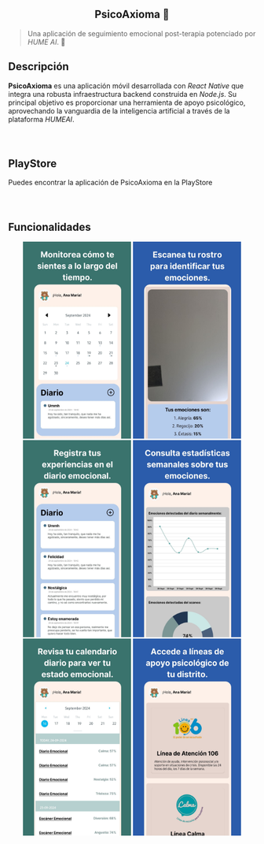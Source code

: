 <h2 align="center">PsicoAxioma 🧸</h2>

> Una aplicación de seguimiento emocional post-terapia potenciado por _HUME AI_. 🧸

###

## **Descripción**
**PsicoAxioma** es una aplicación móvil desarrollada con _React Native_ que integra una robusta infraestructura backend construida en _Node.js_.
Su principal objetivo es proporcionar una herramienta de apoyo psicológico, aprovechando la vanguardia de la inteligencia artificial a través de la plataforma _HUMEAI_.

###

<br clear="both">

###

## **PlayStore**
Puedes encontrar la aplicación de PsicoAxioma en la PlayStore

###

<br clear="both">

###

## **Funcionalidades**
<div align="center">
 <img src="./readme-assets/1.jpg" alt="readme-title" width="220" height="400"/>
<img src="./readme-assets/2.jpg" alt="readme-title" width="220" height="400"/>
 <img src="./readme-assets/3.jpg" alt="readme-title" width="220" height="400"/>
 <img src="./readme-assets/4.jpg" alt="readme-title" width="220" height="400"/>
 <img src="./readme-assets/5.jpg" alt="readme-title" width="220" height="400"/>
 <img src="./readme-assets/6.jpg" alt="readme-title" width="220" height="400"/>
</div>
